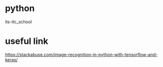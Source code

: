# python
 its-itc_school
# useful link
https://stackabuse.com/image-recognition-in-python-with-tensorflow-and-keras/
